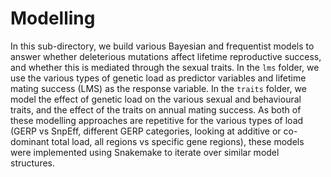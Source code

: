 # Modelling

In this sub-directory, we build various Bayesian and frequentist models to answer whether deleterious mutations affect lifetime reproductive success, and whether this is mediated through the sexual traits. In the `lms` folder, we use the various types of genetic load as predictor variables and lifetime mating success (LMS) as the response variable. In the `traits` folder, we model the effect of genetic load on the various sexual and behavioural traits, and the effect of the traits on annual mating success. As both of these modelling approaches are repetitive for the various types of load (GERP vs SnpEff, different GERP categories, looking at additive or co-dominant total load, all regions vs specific gene regions), these models were implemented using Snakemake to iterate over similar model structures.


